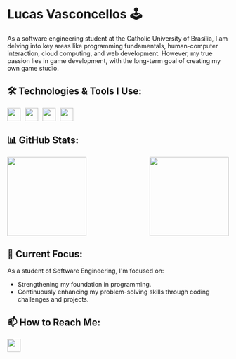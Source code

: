 # Lucas Vasconcellos 🕹️

As a software engineering student at the Catholic University of Brasília, I am delving into key areas like programming fundamentals, human-computer interaction, cloud computing, and web development. However, my true passion lies in game development, with the long-term goal of creating my own game studio.

## 🛠 Technologies & Tools I Use:

<div style="display: flex; gap: 10px;">
  <img src="https://img.shields.io/badge/-C++-blue?logo=cplusplus" height="30"/> 
  <img src="https://img.shields.io/badge/C-00599C?style=for-the-badge&logo=c&logoColor=white" height="30"/> 
  <img src="https://img.shields.io/badge/HTML5-E34F26?style=for-the-badge&logo=html5&logoColor=white" height="30"/>
  <img src="https://img.shields.io/badge/CSS3-1572B6?style=for-the-badge&logo=css3&logoColor=white" height="30"/>
</div>

## 📊 GitHub Stats:

<div style="display: flex; justify-content: space-between;">
  <img src="https://github-readme-stats.vercel.app/api?username=lucasvsclls&show_icons=true&theme=dark" height="180">
  <img src="https://github-readme-stats.vercel.app/api/top-langs/?username=lucasvsclls&layout=compact&theme=dark" height="180">
</div>

## 🚀 Current Focus:

As a student of Software Engineering, I'm focused on:
- Strengthening my foundation in programming.
- Continuously enhancing my problem-solving skills through coding challenges and projects.

## 📫 How to Reach Me:

<div style="display: flex; gap: 10px;">
  <a href="https://www.linkedin.com/in/lucas-vasconcellos-965436307/">
    <img src="https://img.shields.io/badge/LinkedIn-0077B5?style=for-the-badge&logo=linkedin&logoColor=white" height="30"/>
  </a>
</div>
